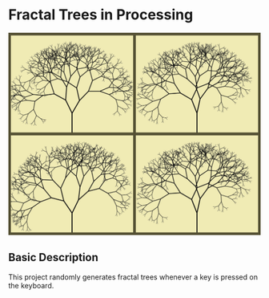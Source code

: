 # Fractal Trees in Processing

![Fractal Tree Picture 1](/Fractal-Trees.png)

## Basic Description

This project randomly generates fractal trees whenever a key is pressed on the keyboard.

